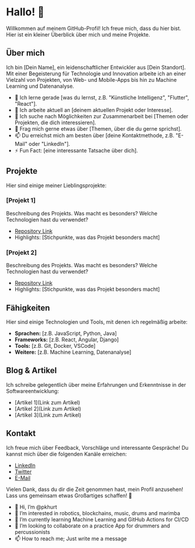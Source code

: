 # Hallo! 👋

Willkommen auf meinem GitHub-Profil! Ich freue mich, dass du hier bist. Hier ist ein kleiner Überblick über mich und meine Projekte.

## Über mich

Ich bin [Dein Name], ein leidenschaftlicher Entwickler aus [Dein Standort]. Mit einer Begeisterung für Technologie und Innovation arbeite ich an einer Vielzahl von Projekten, von Web- und Mobile-Apps bis hin zu Machine Learning und Datenanalyse.

- 🌱 Ich lerne gerade [was du lernst, z.B. "Künstliche Intelligenz", "Flutter", "React"].
- 🔭 Ich arbeite aktuell an [deinem aktuellen Projekt oder Interesse].
- 👯 Ich suche nach Möglichkeiten zur Zusammenarbeit bei [Themen oder Projekten, die dich interessieren].
- 💬 Frag mich gerne etwas über [Themen, über die du gerne sprichst].
- 📫 Du erreichst mich am besten über [deine Kontaktmethode, z.B. "E-Mail" oder "LinkedIn"].
- ⚡ Fun Fact: [eine interessante Tatsache über dich].

## Projekte

Hier sind einige meiner Lieblingsprojekte:

### [Projekt 1]
Beschreibung des Projekts. Was macht es besonders? Welche Technologien hast du verwendet?

- [Repository Link](https://github.com/dein-username/projekt1)
- Highlights: [Stichpunkte, was das Projekt besonders macht]

### [Projekt 2]
Beschreibung des Projekts. Was macht es besonders? Welche Technologien hast du verwendet?

- [Repository Link](https://github.com/dein-username/projekt2)
- Highlights: [Stichpunkte, was das Projekt besonders macht]

## Fähigkeiten

Hier sind einige Technologien und Tools, mit denen ich regelmäßig arbeite:

- **Sprachen:** [z.B. JavaScript, Python, Java]
- **Frameworks:** [z.B. React, Angular, Django]
- **Tools:** [z.B. Git, Docker, VSCode]
- **Weitere:** [z.B. Machine Learning, Datenanalyse]

## Blog & Artikel

Ich schreibe gelegentlich über meine Erfahrungen und Erkenntnisse in der Softwareentwicklung:

- [Artikel 1](Link zum Artikel)
- [Artikel 2](Link zum Artikel)
- [Artikel 3](Link zum Artikel)

## Kontakt

Ich freue mich über Feedback, Vorschläge und interessante Gespräche! Du kannst mich über die folgenden Kanäle erreichen:

- [LinkedIn](https://www.linkedin.com/in/dein-profil)
- [Twitter](https://twitter.com/dein-profil)
- [E-Mail](mailto:dein.email@example.com)

Vielen Dank, dass du dir die Zeit genommen hast, mein Profil anzusehen! Lass uns gemeinsam etwas Großartiges schaffen! 🚀

- 👋 Hi, I’m @pkhurt
- 👀 I’m interested in robotics, blockchains, music, drums and marimba
- 🌱 I’m currently learning Machine Learning and GitHub Actions for CI/CD
- 💞️ I’m looking to collaborate on a practice App for drummers and percussionists
- 📫 How to reach me; Just write me a message

<!---
pkhurt/pkhurt is a ✨ special ✨ repository because its `README.md` (this file) appears on the GitHub profile.
You can click the Preview link to take a look at your changes.
--->
